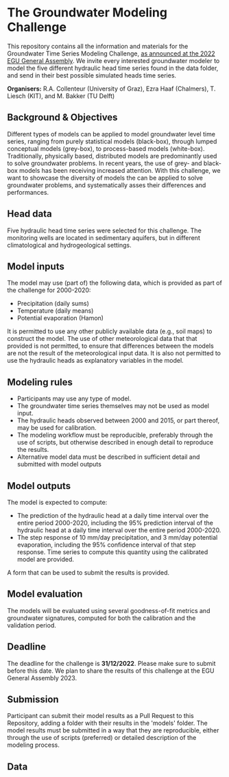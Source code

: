 # The Groundwater Modeling Challenge

This repository contains all the information and materials for the Groundwater Time Series Modeling Challenge, [as announced at the 2022 EGU General Assembly](https://doi.org/10.5194/egusphere-egu22-12580). We invite every interested groundwater modeler to model the five different hydraulic head time series found in the data folder, and send in their best possible simulated heads time series. 

**Organisers:** R.A. Collenteur (University of Graz), Ezra Haaf (Chalmers), T. Liesch (KIT), and M. Bakker (TU Delft)

## Background & Objectives
Different types of models can be applied to model groundwater level time series, ranging from purely statistical models (black-box), through lumped conceptual models (grey-box), to process-based models (white-box). Traditionally, physically based, distributed models are predominantly used to solve groundwater problems. In recent years, the use of grey- and black-box models has been receiving increased attention. With this challenge, we want to showcase the diversity of models the can be applied to solve groundwater problems, and systematically asses their differences and performances. 

## Head data
Five hydraulic head time series were selected for this challenge. The monitoring wells are located in sedimentary aquifers, but in different climatological and hydrogeological settings. 

## Model inputs
The model may use (part of) the following data, which is provided as part of the challenge for 2000-2020:

-	Precipitation (daily sums)
-	Temperature (daily means)
-	Potential evaporation (Hamon)

It is permitted to use any other publicly available data (e.g., soil maps) to construct the model. The use of other meteorological data that that provided is not permitted, to ensure that differences between the models are not the result of the meteorological input data. It is also not permitted to use the hydraulic heads as explanatory variables in the model.

## Modeling rules

- Participants may use any type of model.
- The groundwater time series themselves may not be used as model input.
- The hydraulic heads observed between 2000 and 2015, or part thereof, may be used for calibration. 
- The modeling workflow must be reproducible, preferably through the use of scripts, but otherwise described in enough detail to reproduce the results.
- Alternative model data must be described in sufficient detail and submitted with model outputs

## Model outputs

The model is expected to compute: 
-	The prediction of the hydraulic head at a daily time interval over the entire period 2000-2020, including the 95% prediction interval of the hydraulic head at a daily time interval over the entire period 2000-2020.
-	The step response of 10 mm/day precipitation, and 3 mm/day potential evaporation, including the 95% confidence interval of that step response. Time series to compute this quantity using the calibrated model are provided.

A form that can be used to submit the results is provided.

## Model evaluation
The models will be evaluated using several goodness-of-fit metrics and groundwater signatures, computed for both the calibration and the validation period.

## Deadline
The deadline for the challenge is **31/12/2022**. Please make sure to submit before this date. We plan to share the results of this challenge at the EGU General Assembly 2023.

## Submission
Participant can submit their model results as a Pull Request to this Repository, adding a folder with their results in the 'models' folder. The model results must be submitted in a way that they are reproducible, either through the use of scripts (preferred) or detailed description of the modeling process.



## Data



